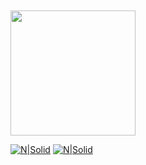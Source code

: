 <img style="margin-top:10px;" src="https://tenor.com/view/pokemon-squirtle-squad-squirtle-laugh-leader-gif-5699230.gif" width="200px">
 
[![N|Solid](https://icon-icons.com/icons2/1476/PNG/48/linkedin_101776.png)](https://www.linkedin.com/in/thiagobarros95/)
[![N|Solid](https://icon-icons.com/icons2/1476/PNG/48/github_101792.png)](https://github.com/thiagotesla)


<!-- ![Anurag's github stats](https://github-readme-stats.vercel.app/api?username=thiagotesla&count_private=true&show_icons=true&theme=monokai&line_height=33)
[![Top Langs](https://github-readme-stats.vercel.app/api/top-langs/?username=thiagotesla&theme=monokai&langs_count=4)](https://github.com/anuraghazra/github-readme-stats)
-->


<!--
**thiagotesla/thiagotesla** is a ✨ _special_ ✨ repository because its `README.md` (this file) appears on your GitHub profile.

Here are some ideas to get you started:

- 🔭 I’m currently working on ...
- 🌱 I’m currently learning ...
- 👯 I’m looking to collaborate on ...
- 🤔 I’m looking for help with ...
- 💬 Ask me about ...
- 📫 How to reach me: ...
- 😄 Pronouns: ...
- ⚡ Fun fact: ...
-->
